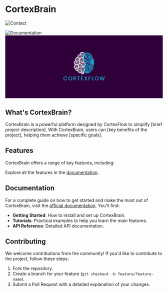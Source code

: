 # CortexBrain
![Contact](https://github.com/CortexFlow/demo-repository/actions/workflows/auto-assign.yml/badge.svg)

![Documentation](https://github.com/CortexFlow/demo-repository/actions/workflows/proof-html.yml/badge.svg)
![CortexFlow Logo](banner.png)


## What's CortexBrain?

CortexBrain is a powerful platform designed by CortexFlow to simplify [brief project description]. With CortexBrain, users can [key benefits of the project], helping them achieve [specific goals].

## Features

CortexBrain offers a range of key features, including:



Explore all the features in the [documentation](#documentation).

## Documentation

For a complete guide on how to get started and make the most out of CortexBrain, visit the [official documentation](link_to_documentation). You'll find:

- **Getting Started**: How to install and set up CortexBrain.
- **Tutorials**: Practical examples to help you learn the main features.
- **API Reference**: Detailed API documentation.

## Contributing

We welcome contributions from the community! If you'd like to contribute to the project, follow these steps:

1. Fork the repository.
2. Create a branch for your feature (`git checkout -b feature/feature-name`).
3. Submit a Pull Request with a detailed explanation of your changes.

